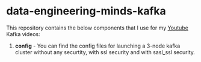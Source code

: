 # data-engineering-minds-kafka
This repository contains the below components that I use for my [Youtube](https://www.youtube.com/channel/UCya8wCkH9PSQQgT-50ohYvQ) Kafka videos:
1. **config** - You can find the config files for launching a 3-node kafka cluster without any securtity, with ssl security and with sasl_ssl security.
